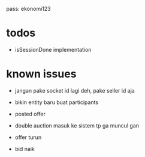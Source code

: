 pass: ekonomi123

# todos

- isSessionDone implementation

# known issues

- jangan pake socket id lagi deh, pake seller id aja
- bikin entity baru buat participants

- posted offer

- double auction masuk ke sistem tp ga muncul gan

- offer turun
- bid naik
